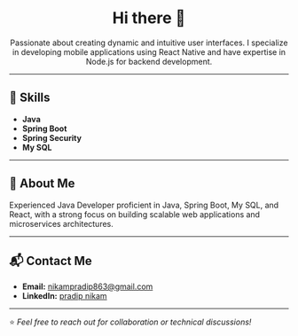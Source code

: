 <h1 align="center">Hi there 👋</h1>

<p align="center">
Passionate about creating dynamic and intuitive user interfaces. I specialize in developing mobile applications using React Native and have expertise in Node.js for backend development.
</p>

---

## 🚀 Skills
- **Java**
- **Spring Boot**
- **Spring Security**
- **My SQL**

---

## 📌 About Me
Experienced Java Developer proficient in Java, Spring Boot, My SQL, and React, with a strong focus on building scalable web applications and microservices architectures.

---

## 📬 Contact Me
- **Email:** [nikampradip863@gmail.com](mailto:nikampradip863@gmail.com)
- **LinkedIn:** [pradip nikam](https://www.linkedin.com/in/pradip-nikam-62879417b/)
---

⭐️ _Feel free to reach out for collaboration or technical discussions!_
